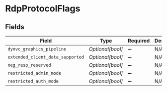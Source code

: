 # RdpProtocolFlags


## Fields

| Field                            | Type                             | Required                         | Description                      |
| -------------------------------- | -------------------------------- | -------------------------------- | -------------------------------- |
| `dynvc_graphics_pipeline`        | *Optional[bool]*                 | :heavy_minus_sign:               | N/A                              |
| `extended_client_data_supported` | *Optional[bool]*                 | :heavy_minus_sign:               | N/A                              |
| `neg_resp_reserved`              | *Optional[bool]*                 | :heavy_minus_sign:               | N/A                              |
| `restricted_admin_mode`          | *Optional[bool]*                 | :heavy_minus_sign:               | N/A                              |
| `restricted_auth_mode`           | *Optional[bool]*                 | :heavy_minus_sign:               | N/A                              |
